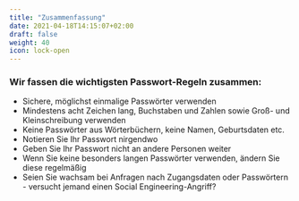 ```yaml
---
title: "Zusammenfassung"
date: 2021-04-18T14:15:07+02:00
draft: false
weight: 40
icon: lock-open
---
```


### Wir fassen die wichtigsten Passwort-Regeln zusammen:

- Sichere, möglichst einmalige Passwörter verwenden
- Mindestens acht Zeichen lang, Buchstaben und Zahlen sowie Groß- und Kleinschreibung verwenden
- Keine Passwörter aus Wörterbüchern, keine Namen, Geburtsdaten etc.
- Notieren Sie Ihr Passwort nirgendwo
- Geben Sie Ihr Passwort nicht an andere Personen weiter
- Wenn Sie keine besonders langen Passwörter verwenden, ändern Sie diese regelmäßig
- Seien Sie wachsam bei Anfragen nach Zugangsdaten oder Passwörtern - versucht jemand einen Social Engineering-Angriff?